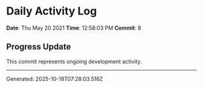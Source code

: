 # Daily Activity Log

**Date**: Thu May 20 2021
**Time**: 12:58:03 PM
**Commit**: 8

## Progress Update

This commit represents ongoing development activity.

---
Generated: 2025-10-18T07:28:03.516Z
